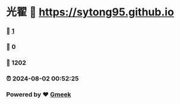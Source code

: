 # 光翟 :link: https://sytong95.github.io 
### :page_facing_up: [1](https://sytong95.github.io/tag.html) 
### :speech_balloon: 0 
### :hibiscus: 1202 
### :alarm_clock: 2024-08-02 00:52:25 
### Powered by :heart: [Gmeek](https://github.com/Meekdai/Gmeek)
